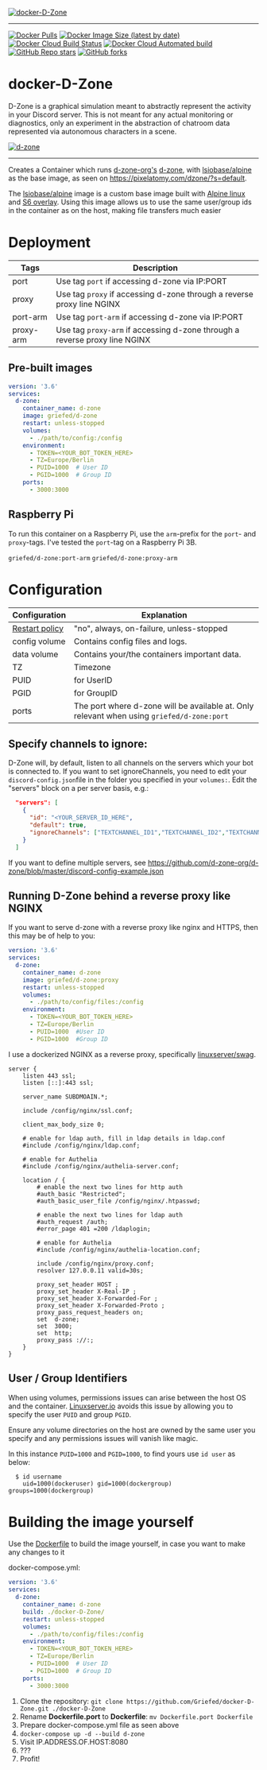 [![docker-D-Zone](https://i.griefed.de/images/2020/11/18/docker-D-Zone_header.png)](https://github.com/Griefed/docker-D-Zone)

---

[![Docker Pulls](https://img.shields.io/docker/pulls/griefed/d-zone?style=flat-square)](https://hub.docker.com/repository/docker/griefed/d-zone)
[![Docker Image Size (latest by date)](https://img.shields.io/docker/image-size/griefed/d-zone?label=Image%20size&sort=date&style=flat-square)](https://hub.docker.com/repository/docker/griefed/d-zone)
[![Docker Cloud Build Status](https://img.shields.io/docker/cloud/build/griefed/d-zone?label=Docker%20build&style=flat-square)](https://hub.docker.com/repository/docker/griefed/d-zone)
[![Docker Cloud Automated build](https://img.shields.io/docker/cloud/automated/griefed/d-zone?label=Docker%20build&style=flat-square)](https://hub.docker.com/repository/docker/griefed/d-zone)
[![GitHub Repo stars](https://img.shields.io/github/stars/Griefed/docker-D-Zone?label=GitHub%20Stars&style=social)](https://github.com/Griefed/docker-D-Zone)
[![GitHub forks](https://img.shields.io/github/forks/Griefed/docker-D-Zone?label=GitHub%20Forks&style=social)](https://github.com/Griefed/docker-D-Zone)

# docker-D-Zone

D-Zone is a graphical simulation meant to abstractly represent the activity in your Discord server. This is not meant for any actual monitoring or diagnostics, only an experiment in the abstraction of chatroom data represented via autonomous characters in a scene.

[![d-zone](https://i.griefed.de/images/2020/11/18/docker-D-Zone_screenshot.png)](https://github.com/d-zone-org/d-zone)

---

Creates a Container which runs [d-zone-org's](https://github.com/d-zone-org) [d-zone](https://github.com/d-zone-org/d-zone), with [lsiobase/alpine](https://hub.docker.com/r/lsiobase/alpine) as the base image, as seen on https://pixelatomy.com/dzone/?s=default.

The [lsiobase/alpine](https://hub.docker.com/r/lsiobase/alpine) image is a custom base image built with [Alpine linux](https://alpinelinux.org/) and [S6 overlay](https://github.com/just-containers/s6-overlay).
Using this image allows us to use the same user/group ids in the container as on the host, making file transfers much easier

# Deployment

Tags | Description
-----|-------------
port | Use tag `port` if accessing d-zone via IP:PORT
proxy | Use tag `proxy` if accessing d-zone through a reverse proxy line NGINX
port-arm | Use tag `port-arm` if accessing d-zone via IP:PORT
proxy-arm | Use tag `proxy-arm` if accessing d-zone through a reverse proxy line NGINX

## Pre-built images

```docker-compose.yml
version: '3.6'
services:
  d-zone:
    container_name: d-zone
    image: griefed/d-zone
    restart: unless-stopped
    volumes:
      - ./path/to/config:/config
    environment:
      - TOKEN=<YOUR_BOT_TOKEN_HERE>
      - TZ=Europe/Berlin
      - PUID=1000  # User ID
      - PGID=1000  # Group ID
    ports:
      - 3000:3000
```

## Raspberry Pi

To run this container on a Raspberry Pi, use the `arm`-prefix for the `port`- and `proxy`-tags. I've tested the `port`-tag on a Raspberry Pi 3B.

`griefed/d-zone:port-arm`
`griefed/d-zone:proxy-arm`

# Configuration

Configuration | Explanation
------------ | -------------
[Restart policy](https://docs.docker.com/compose/compose-file/#restart) | "no", always, on-failure, unless-stopped
config volume | Contains config files and logs.
data volume | Contains your/the containers important data.
TZ | Timezone
PUID | for UserID
PGID | for GroupID
ports | The port where d-zone will be available at. Only relevant when using `griefed/d-zone:port`

## Specify channels to ignore:
D-Zone will, by default, listen to all channels on the servers which your bot is connected to.
If you want to set ignoreChannels, you need to edit your `discord-config.json`file in the folder you specified in your `volumes:`.
Edit the "servers" block on a per server basis, e.g.:

```json
  "servers": [
    {
      "id": "<YOUR_SERVER_ID_HERE",
      "default": true,
      "ignoreChannels": ["TEXTCHANNEL_ID1","TEXTCHANNEL_ID2","TEXTCHANNEL_ID3"]
    }
  ]
```

If you want to define multiple servers, see https://github.com/d-zone-org/d-zone/blob/master/discord-config-example.json

## Running D-Zone behind a reverse proxy like NGINX

If you want to serve d-zone with a reverse proxy like nginx and HTTPS, then this may be of help to you:

```docker-compose.yml
version: '3.6'
services:
  d-zone:
    container_name: d-zone
    image: griefed/d-zone:proxy
    restart: unless-stopped
    volumes:
      - ./path/to/config/files:/config
    environment:
      - TOKEN=<YOUR_BOT_TOKEN_HERE>
      - TZ=Europe/Berlin
      - PUID=1000  #User ID
      - PGID=1000  #Group ID
```

I use a dockerized NGINX as a reverse proxy, specifically [linuxserver/swag](https://hub.docker.com/r/linuxserver/swag).

```nginx
server {
    listen 443 ssl;
    listen [::]:443 ssl;

    server_name SUBDMOAIN.*;

    include /config/nginx/ssl.conf;

    client_max_body_size 0;

    # enable for ldap auth, fill in ldap details in ldap.conf
    #include /config/nginx/ldap.conf;

    # enable for Authelia
    #include /config/nginx/authelia-server.conf;

    location / {
        # enable the next two lines for http auth
        #auth_basic "Restricted";
        #auth_basic_user_file /config/nginx/.htpasswd;

        # enable the next two lines for ldap auth
        #auth_request /auth;
        #error_page 401 =200 /ldaplogin;

        # enable for Authelia
        #include /config/nginx/authelia-location.conf;

        include /config/nginx/proxy.conf;
        resolver 127.0.0.11 valid=30s;

        proxy_set_header HOST ;
        proxy_set_header X-Real-IP ;
        proxy_set_header X-Forwarded-For ;
        proxy_set_header X-Forwarded-Proto ;
        proxy_pass_request_headers on;
        set  d-zone;
        set  3000;
        set  http;
        proxy_pass ://:;
    }
}
```

## User / Group Identifiers

When using volumes, permissions issues can arise between the host OS and the container. [Linuxserver.io](https://www.linuxserver.io/) avoids this issue by allowing you to specify the user `PUID` and group `PGID`.

Ensure any volume directories on the host are owned by the same user you specify and any permissions issues will vanish like magic.

In this instance `PUID=1000` and `PGID=1000`, to find yours use `id user` as below:

```
  $ id username
    uid=1000(dockeruser) gid=1000(dockergroup) groups=1000(dockergroup)
```

# Building the image yourself

Use the [Dockerfile](https://github.com/Griefed/docker-D-Zone/Dockerfile) to build the image yourself, in case you want to make any changes to it

docker-compose.yml:

```docker-compose.yml
version: '3.6'
services:
  d-zone:
    container_name: d-zone
    build: ./docker-D-Zone/
    restart: unless-stopped
    volumes:
      - ./path/to/config/files:/config
    environment:
      - TOKEN=<YOUR_BOT_TOKEN_HERE>
      - TZ=Europe/Berlin
      - PUID=1000  # User ID
      - PGID=1000  # Group ID
    ports:
      - 3000:3000
```

1. Clone the repository: `git clone https://github.com/Griefed/docker-D-Zone.git ./docker-D-Zone`
1. Rename **Dockerfile.port** to **Dockerfile**: `mv Dockerfile.port Dockerfile`
1. Prepare docker-compose.yml file as seen above
1. `docker-compose up -d --build d-zone`
1. Visit IP.ADDRESS.OF.HOST:8080
1. ???
1. Profit!
